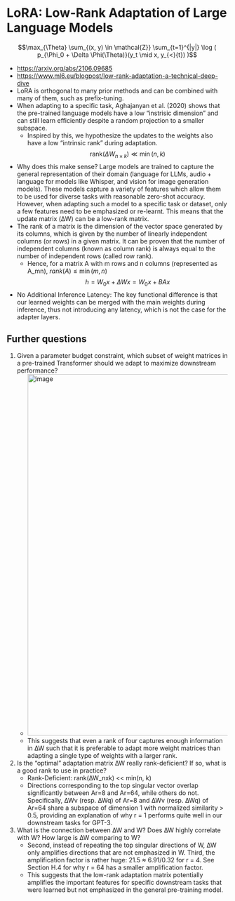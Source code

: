 # LoRA: Low-Rank Adaptation of Large Language Models

$$\max_{\Theta} \sum_{(x, y) \in \mathcal{Z}} \sum_{t=1}^{|y|} \log ( p_{\Phi_0 + \Delta \Phi(\Theta)}(y_t \mid x, y_{<}{t}) )$$

- https://arxiv.org/abs/2106.09685
- https://www.ml6.eu/blogpost/low-rank-adaptation-a-technical-deep-dive
- LoRA is orthogonal to many prior methods and can be combined with many of them, such as prefix-tuning.
- When adapting to a specific task, Aghajanyan et al. (2020) shows that the pre-trained language models have a low “instrisic dimension” and can still learn efficiently despite a random projection to a smaller subspace.
  - Inspired by this, we hypothesize the updates to the weights also have a low “intrinsic rank” during adaptation.
$$\text{rank}(\Delta W_{n \times k}) \ll \min(n, k)$$
- Why does this make sense? Large models are trained to capture the general representation of their domain (language for LLMs, audio + language for models like Whisper, and vision for image generation models). These models capture a variety of features which allow them to be used for diverse tasks with reasonable zero-shot accuracy. However, when adapting such a model to a specific task or dataset, only a few features need to be emphasized or re-learnt. This means that the update matrix (ΔW) can be a low-rank matrix.
- The rank of a matrix is the dimension of the vector space generated by its columns, which is given by the number of linearly independent columns (or rows) in a given matrix. It can be proven that the number of independent columns (known as column rank) is always equal to the number of independent rows (called row rank).
  - Hence, for a matrix A with m rows and n columns (represented as A_mn), $rank(A) \leq \min (m, n)$
$$h=W_0 x+\Delta W x=W_0 x+B A x$$
- No Additional Inference Latency: The key functional difference is that our learned weights can be merged with the main weights during inference, thus not introducing any latency, which is not the case for the adapter layers.

## Further questions
1) Given a parameter budget constraint, which subset of weight matrices in a pre-trained Transformer should we adapt to maximize downstream performance?
   - <img width="824" alt="image" src="https://github.com/junuMoon/review/assets/52732827/59588737-79e4-423c-91b8-fc4eebe7fca3">
   - This suggests that even a rank of four captures enough information in ∆W such that it is preferable to adapt more weight matrices than adapting a single type of weights with a larger rank.
2) Is the “optimal” adaptation matrix ∆W really rank-deficient? If so, what is a good rank to use in practice?
   - Rank-Deficient: rank(∆W_nxk) << min(n, k)
   - Directions corresponding to the top singular vector overlap significantly between Ar=8 and Ar=64, while others do not. Specifically, ∆Wv (resp. ∆Wq) of Ar=8 and ∆Wv (resp. ∆Wq) of Ar=64 share a subspace of dimension 1 with normalized similarity > 0.5, providing an explanation of why r = 1 performs quite well in our downstream tasks for GPT-3.
3) What is the connection between ∆W and W? Does ∆W highly correlate with W? How large is ∆W comparing to W?
   - Second, instead of repeating the top singular directions of W, ∆W only amplifies directions that are not emphasized in W. Third, the amplification factor is rather huge: 21.5 ≈ 6.91/0.32 for r = 4. See Section H.4 for why r = 64 has a smaller amplification factor.
   - This suggests that the low-rank adaptation matrix potentially amplifies the important features for specific downstream tasks that were learned but not emphasized in the general pre-training model.

   
